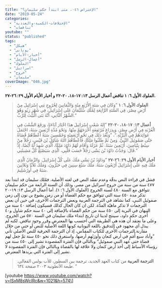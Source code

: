 ```yaml
---
title: "الإعتراض ٠٤٦، متى ابتدأ حكم سليمان؟"
date: "2019-05-24"
categories: 
  - "الإختلافات-الكمية-والعددية"
  - "تناقضات"
youtube: ""
status: "published"
tags: 
  - "هيكل"
  - "يوناني"
  - "أخبار-الأيام"
  - "أعمال-الرسل"
  - "الملوك"
  - "اسرائيل"
  - "خروج"
  - "سليمان"
coverImage: "046.jpg"
---
```


**الملوك الأول ٦: ١ تناقض أعمال الرسل ١٣: ١٧-١٨، ٢٠-٢٢ و أخبار الأيام الأول ٢٩: ٢٦-٢٧.**

> **الملوك الأول ٦**: **١** ”وَكَانَ فِي سَنَةِ الأَرْبَعِ مِئَةٍ وَالثَّمَانِينَ لِخُرُوجِ بَنِي إِسْرَائِيلَ مِنْ أَرْضِ مِصْرَ، فِي السَّنَةِ الرَّابِعَةِ لِمُلْكِ سُلَيْمَانَ عَلَى إِسْرَائِيلَ، فِي شَهْرِ زِيُو وَهُوَ الشَّهْرُ الثَّانِي، أَنَّهُ بَنَى الْبَيْتَ لِلرَّبِّ.“
> 
> **أعمال ١٣**: **١٧**\-**١٨، ٢٠**\-**٢٢** ”إِلهُ شَعْبِ إِسْرَائِيلَ هذَا اخْتَارَ آبَاءَنَا، وَرَفَعَ الشَّعْبَ فِي الْغُرْبَةِ فِي أَرْضِ مِصْرَ، وَبِذِرَاعٍ مُرْتَفِعَةٍ أَخْرَجَهُمْ مِنْهَا. وَنَحْوَ مُدَّةِ أَرْبَعِينَ سَنَةً، احْتَمَلَ عَوَائِدَهُمْ فِي الْبَرِّيَّةِ.“، ”وَبَعْدَ ذلِكَ فِي نَحْوِ أَرْبَعَمِئَةٍ وَخَمْسِينَ سَنَةً أَعْطَاهُمْ قُضَاةً حَتَّى صَمُوئِيلَ النَّبِيِّ. وَمِنْ ثَمَّ طَلَبُوا مَلِكًا، فَأَعْطَاهُمُ اللهُ شَاوُلَ بْنَ قَيْسٍ، رَجُلاً مِنْ سِبْطِ بِنْيَامِينَ، أَرْبَعِينَ سَنَةً. ثُمَّ عَزَلَهُ وَأَقَامَ لَهُمْ دَاوُدَ مَلِكًا، الَّذِي شَهِدَ لَهُ أَيْضًا، إِذْ قَالَ: وَجَدْتُ دَاوُدَ بْنَ يَسَّى رَجُلاً حَسَبَ قَلْبِي، الَّذِي سَيَصْنَعُ كُلَّ مَشِيئَتِي.“
> 
> **أخبار الأيام الأول ٢٩**: **٢٦**\-**٢٧** ”وَدَاوُدُ بْنُ يَسَّى مَلَكَ عَلَى كُلِّ إِسْرَائِيلَ. وَالزَّمَانُ الَّذِي مَلَكَ فِيهِ عَلَى إِسْرَائِيلَ أَرْبَعُونَ سَنَةً. مَلَكَ سَبْعَ سِنِينَ فِي حَبْرُونَ، وَمَلَكَ ثَلاَثًا وَثَلاَثِينَ سَنَةً فِي أُورُشَلِيمَ.

فشل في قراءة النص بدقّة وعدم تفقّد النص في لغته الأصلية. فمُلك سليمان قد ابتدأ بعد ٤٧٧ سنة من سنة من خروج اسرائيل من مصر، وذلك أن السنة الرابعة من حكم سليمان تتوافق مع السنة ٤٨٠ لسنة الخروج (الملوك الأول ٦: ١). أما أعمال الرسل ١٣: ١٩-٢٠ تذكر مدة ٤٥٠ سنة التي تتوافق مع حكم القضاة أو من زمن يشوع بن نون إلى زمن صموئيل النبي، كما نشاهد في الترجمة العربية وبعض الترجمات الأُخرى، في حين أن بعض الترجمات لا تذكر ماهيّة المدّة. لكن ان كان الحال كذلك فسيكون إضافة ٤٠ سنة من التيهان في البرية إلى ٤٥٠ سنة من حكم القضاة بالإضافة إلى ٤٠ سنة حكم شاول و٤٠ أُخرى حكم داود، سينتج لدينا ان تاريخ ابتداء ملك سليمان في السنة ٥٧٠ من الخروج. وعلى ما نعتقد أن هذه هي الطريقة التي احتسب بها المعترض وقرر وجود تناقض. لكنه لم يبذل أي مجهود في التدقيق باللغة اليونانية كونها اللغة الأصلية للنص أو حتى من خلال مقارنة الترجمات الأُخرى للكتاب المقدَّس، إذ أن الترجمة الحرفية للنص الأصلي تأتي ”وأباد سبع أُمَمٍ في أرض كنعان وأورَثَهم أرضها، واستغرق ذلك نحو ٤٥٠ سنة ثمَّ جعل لهم قضاة حتى عهد النبي صموئيل“ وبالتالي فإن الفترة المقصودة تشير إلى ٤٥٠ سنة من رؤساء الأسباط إلى أخذ أرض كنعان ولا علاقة لها بالقضاة وبالتالي فإن الفترة المقصودة لا تشير إلى الفترة التي يريدها المعترض.

> **الترجمة العربية** من كتاب العهد الجديد، ترجمة بين السطور، للأب بولس القغالي. طبعة الأنطونية ٢٠٠٣ صفحة ٦٣٤. “

\[youtube https://www.youtube.com/watch?v=lSxM8sWcIRc&w=1021&h=574\]
